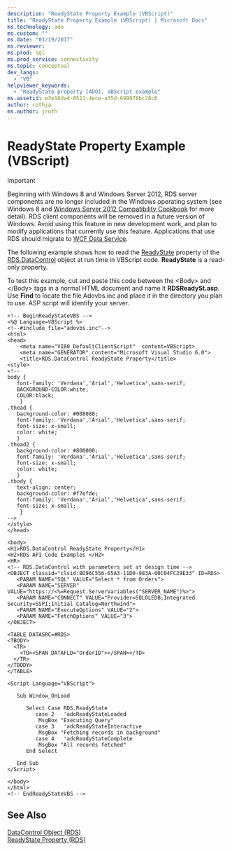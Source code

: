 ```yaml
---
description: "ReadyState Property Example (VBScript)"
title: "ReadyState Property Example (VBScript) | Microsoft Docs"
ms.technology: ado
ms.custom: ""
ms.date: "01/19/2017"
ms.reviewer: 
ms.prod: sql
ms.prod_service: connectivity
ms.topic: conceptual
dev_langs: 
  - "VB"
helpviewer_keywords: 
  - "ReadyState property [ADO], VBScript example"
ms.assetid: e3e18da4-0511-4ece-a35d-699978bc28c6
author: rothja
ms.author: jroth
---
```

# ReadyState Property Example (VBScript)
> [!IMPORTANT]
>  Beginning with Windows 8 and Windows Server 2012, RDS server components are no longer included in the Windows operating system (see Windows 8 and [Windows Server 2012 Compatibility Cookbook](https://www.microsoft.com/download/details.aspx?id=27416) for more detail). RDS client components will be removed in a future version of Windows. Avoid using this feature in new development work, and plan to modify applications that currently use this feature. Applications that use RDS should migrate to [WCF Data Service](/dotnet/framework/wcf/).  
  
 The following example shows how to read the [ReadyState](./readystate-property-rds.md) property of the [RDS.DataControl](./datacontrol-object-rds.md) object at run time in VBScript code. **ReadyState** is a read-only property.  
  
 To test this example, cut and paste this code between the \<Body> and \</Body> tags in a normal HTML document and name it **RDSReadySt.asp**. Use **Find** to locate the file Adovbs.inc and place it in the directory you plan to use. ASP script will identify your server.  
  
```  
<!-- BeginReadyStateVBS -->  
<%@ Language=VBScript %>  
<!--#include file="adovbs.inc"-->  
<html>  
<head>  
    <meta name="VI60_DefaultClientScript"  content=VBScript>  
    <meta name="GENERATOR" content="Microsoft Visual Studio 6.0">  
    <title>RDS.DataControl ReadyState Property</title>  
<style>  
<!--  
body {  
   font-family: 'Verdana','Arial','Helvetica',sans-serif;  
   BACKGROUND-COLOR:white;  
   COLOR:black;  
    }  
.thead {  
   background-color: #008080;   
   font-family: 'Verdana','Arial','Helvetica',sans-serif;   
   font-size: x-small;  
   color: white;  
   }  
.thead2 {  
   background-color: #800000;   
   font-family: 'Verdana','Arial','Helvetica',sans-serif;   
   font-size: x-small;  
   color: white;  
   }  
.tbody {   
   text-align: center;  
   background-color: #f7efde;  
   font-family: 'Verdana','Arial','Helvetica',sans-serif;   
   font-size: x-small;  
    }  
-->  
</style>  
</head>  
  
<body>  
<H1>RDS.DataControl ReadyState Property</H1>  
<H2>RDS API Code Examples </H2>  
<HR>  
<!-- RDS.DataControl with parameters set at design time -->  
<OBJECT classid="clsid:BD96C556-65A3-11D0-983A-00C04FC29E33" ID=RDS>  
   <PARAM NAME="SQL" VALUE="Select * from Orders">  
   <PARAM NAME="SERVER" VALUE="https://<%=Request.ServerVariables("SERVER_NAME")%>">  
   <PARAM NAME="CONNECT" VALUE="Provider=SQLOLEDB;Integrated Security=SSPI;Initial Catalog=Northwind">  
   <PARAM NAME="ExecuteOptions" VALUE="2">   
   <PARAM NAME="FetchOptions" VALUE="3">  
</OBJECT>  
  
<TABLE DATASRC=#RDS>  
<TBODY>  
  <TR>  
    <TD><SPAN DATAFLD="OrderID"></SPAN></TD>  
  </TR>  
</TBODY>  
</TABLE>  
  
<Script Language="VBScript">  
  
   Sub Window_OnLoad  
  
      Select Case RDS.ReadyState  
         case 2   'adcReadyStateLoaded  
          MsgBox "Executing Query"  
         case 3   'adcReadyStateInteractive  
          MsgBox "Fetching records in background"  
         case 4   'adcReadyStateComplete  
          MsgBox "All records fetched"  
      End Select  
  
   End Sub  
</Script>  
  
</body>  
</html>  
<!-- EndReadyStateVBS -->  
```  
  
## See Also  
 [DataControl Object (RDS)](./datacontrol-object-rds.md)   
 [ReadyState Property (RDS)](./readystate-property-rds.md)
